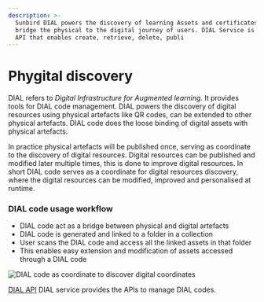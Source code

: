 ```yaml
---
description: >-
  Sunbird DIAL powers the discovery of learning Assets and certificates and
  bridge the physical to the digital journey of users. DIAL Service is a set of
  API that enables create, retrieve, delete, publi
---
```


# Phygital discovery

DIAL refers to _Digital Infrastructure for Augmented learning_. It provides tools for DIAL code management. DIAL powers the discovery of digital resources using physical artefacts like QR codes, can be extended to other physical artefacts. DIAL code does the loose binding of digital assets with physical artefacts.

In practice physical artefacts will be published once, serving as coordinate to the discovery of digital resources. Digital resources can be published and modified later multiple times, this is done to improve digital resources. In short DIAL code serves as a coordinate for digital resources discovery, where the digital resources can be modified, improved and personalised at runtime.

### DIAL code usage workflow

* DIAL code act as a bridge between physical and digital artefacts
* DIAL code is generated and linked to a folder in a collection&#x20;
* User scans the DIAL code and access all the linked assets in that folder
* This enables easy extension and modification of assets accessed through a DIAL code

![DIAL code  as coordinate to discover digital coordinates](<../../../.gitbook/assets/DIAL\_code\_ flow.png>)





[DIAL API](http://docs.sunbird.org/latest/apis/dialapi/) DIAL service provides the APIs to manage DIAL codes.
